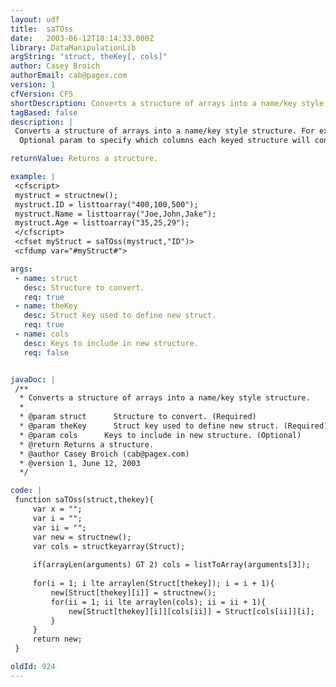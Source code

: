 ```yaml
---
layout: udf
title:  saTOss
date:   2003-06-12T18:14:33.000Z
library: DataManipulationLib
argString: "struct, theKey[, cols]"
author: Casey Broich
authorEmail: cab@pagex.com
version: 1
cfVersion: CF5
shortDescription: Converts a structure of arrays into a name/key style structure.
tagBased: false
description: |
 Converts a structure of arrays into a name/key style structure. For example, if the structure contains three keys, each arrays, named age, ID, and name, you can ask this UDF to return a new structure where the keys are based on ID. Each item in the ID array will be a key of the new struct. Each key will be a struct containing each of the keys from the previous structure, along with the corresponding data. In other words, oldStruct.name[X] will equal newStruct[id].name.
  Optional param to specify which columns each keyed structure will contain.

returnValue: Returns a structure.

example: |
 <cfscript>
 mystruct = structnew();
 mystruct.ID = listtoarray("400,100,500");
 mystruct.Name = listtoarray("Joe,John,Jake");
 mystruct.Age = listtoarray("35,25,29");
 </cfscript>
 <cfset myStruct = saTOss(mystruct,"ID")>
 <cfdump var="#myStruct#">

args:
 - name: struct
   desc: Structure to convert.
   req: true
 - name: theKey
   desc: Struct key used to define new struct.
   req: true
 - name: cols
   desc: Keys to include in new structure.
   req: false


javaDoc: |
 /**
  * Converts a structure of arrays into a name/key style structure.
  * 
  * @param struct      Structure to convert. (Required)
  * @param theKey      Struct key used to define new struct. (Required)
  * @param cols      Keys to include in new structure. (Optional)
  * @return Returns a structure. 
  * @author Casey Broich (cab@pagex.com) 
  * @version 1, June 12, 2003 
  */

code: |
 function saTOss(struct,thekey){
     var x = "";
     var i = ""; 
     var ii = ""; 
     var new = structnew();
     var cols = structkeyarray(Struct); 
 
     if(arrayLen(arguments) GT 2) cols = listToArray(arguments[3]);
     
     for(i = 1; i lte arraylen(Struct[thekey]); i = i + 1){
         new[Struct[thekey][i]] = structnew();
         for(ii = 1; ii lte arraylen(cols); ii = ii + 1){
             new[Struct[thekey][i]][cols[ii]] = Struct[cols[ii]][i];
         }
     }
     return new;
 }

oldId: 924
---
```


